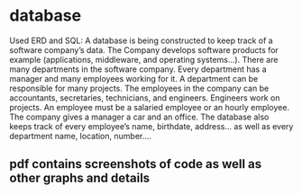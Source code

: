 # database
Used ERD and SQL: A database is being constructed to keep track of a software company’s data. The Company develops software products for example (applications, middleware, and operating systems...). There are many departments in the software company. Every department has a manager and many employees working for it. A department can be responsible for many projects. The employees in the company can be accountants, secretaries, technicians, and engineers. Engineers work on projects. An employee must be a salaried employee or an hourly employee. The company gives a manager a car and an office. The database also keeps track of every employee’s name, birthdate, address... as well as every department name, location, number....
## pdf contains screenshots of code as well as other graphs and details 
